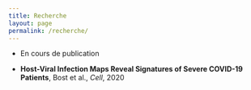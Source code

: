 ```yaml
---
title: Recherche
layout: page
permalink: /recherche/
---
```


* En cours de publication 

* **Host-Viral Infection Maps Reveal Signatures of Severe COVID-19 Patients**, Bost et al., *Cell*, 2020

